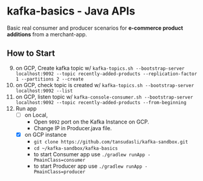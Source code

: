 # kafka-basics - Java APIs
Basic real consumer and producer scenarios for **e-commerce product additions** from a merchant-app.


## How to Start


9. on GCP, Create kafka topic w/ `kafka-topics.sh --bootstrap-server localhost:9092 --topic recently-added-products --replication-factor 1 --partitions 2 --create`
10. on GCP, check topic is created w/ `kafka-topics.sh --bootstrap-server localhost:9092 --list`
11. on GCP, listen topic w/ `kafka-console-consumer.sh --bootstrap-server localhost:9092 --topic recently-added-products --from-beginning`
12. Run app 
    - [ ] on Local,
        - Open `9092` port on the Kafka Instance on GCP.
        - Change IP in Producer.java file.
    - [x] on GCP instance
        - `git clone https://github.com/tansudasli/kafka-sandbox.git`
        - `cd ~/kafka-sandbox/kafka-basics`
        - to start Consumer app use `./gradlew runApp -PmainClass=consumer`
        - to start Producer app use `./gradlew runApp -PmainClass=producer`

